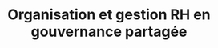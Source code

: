 ---
tags: entreprise_cards
cardOrder: order:5;
wrapColor: yellow_wrap
title: Organisation et gestion RH en gouvernance partagée
image: /img/gouvernance.png
imgClass: img_x_fit
altImage: Gouvernance Partagée
jqueryClass: gouvernance
bgColor:  bg_yellow
backTitleColor: blue
textColor: blue
description: ["Accompagner les modèles de gouvernance au sein du Monde Associatif et d'Entreprises"]
descriptionListItem: ["Structuration de l’organisation","Clarification des rôles", "Formalisation des pratiques","Création d’outils sur mesure"]
buttonBack: card_btn_back
---